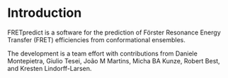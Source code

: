 <script type="text/x-mathjax-config">
MathJax.Hub.Config({
  tex2jax: {inlineMath: [['$','$'], ['\\(','\\)']]}
});
</script>
<script src="https://cdnjs.cloudflare.com/ajax/libs/mathjax/2.7.0/MathJax.js?config=TeX-AMS-MML_HTMLorMML" type="text/javascript"></script>

# Introduction

FRETpredict is a software for the prediction of Förster Resonance Energy Transfer (FRET) efficiencies from conformational ensembles.

The development is a team effort with contributions from Daniele Montepietra, Giulio Tesei, João M Martins, Micha BA Kunze, Robert Best, and Kresten Lindorff-Larsen.
